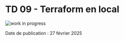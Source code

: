 # TD 09 - Terraform en local

![work in progress](/img/work-in-progress.jpeg)

Date de publication : 27 février 2025